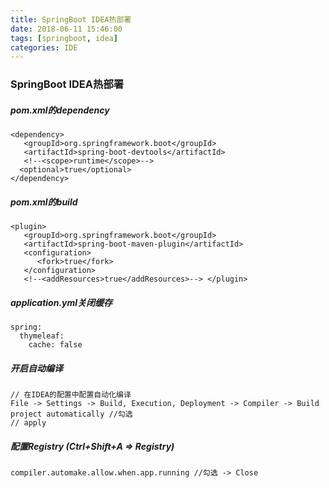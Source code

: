 ```yaml
---
title: SpringBoot IDEA热部署
date: 2018-06-11 15:46:00
tags: [springboot, idea]
categories: IDE
---
```


### SpringBoot IDEA热部署

##### pom.xml的dependency

```
<dependency>
   <groupId>org.springframework.boot</groupId>
   <artifactId>spring-boot-devtools</artifactId>
   <!--<scope>runtime</scope>-->
  <optional>true</optional>
</dependency>
```
##### pom.xml的build

```
<plugin>
   <groupId>org.springframework.boot</groupId>
   <artifactId>spring-boot-maven-plugin</artifactId>
   <configuration>
      <fork>true</fork>
   </configuration>
   <!--<addResources>true</addResources>--> </plugin>
```
##### application.yml关闭缓存 

```
spring:
  thymeleaf:
    cache: false
```
##### 开启自动编译

```
// 在IDEA的配置中配置自动化编译
File -> Settings -> Build, Execution, Deployment -> Compiler -> Build project automatically //勾选
// apply
```
##### 配置Registry (Ctrl+Shift+A => Registry)

```
compiler.automake.allow.when.app.running //勾选 -> Close
```